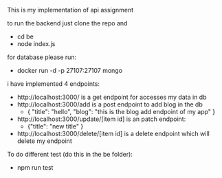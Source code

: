 This is my implementation of api assignment

to run the backend just clone the repo and 
- cd be  
- node index.js

for database please run: 
- docker run -d -p 27107:27107 mongo

i have implemented 4 endpoints:
- http://localhost:3000/ is a get endpoint for accesses my data in db
- http://localhost:3000/add is a post endpoint to add blog in the db
  - {
    "title": "hello", 
    "blog": "this is the blog add endpoint of my app"
}
- http://localhost:3000/update/[item id] is an patch endpoint:
  - {"title": "new title" }
- http://localhost:3000/delete/[item id] is a delete endpoint which will delete my endpoint


To do different test (do this in the be folder):
- npm run test
